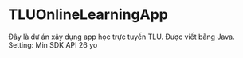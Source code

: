 # TLUOnlineLearningApp
Đây là dự án xây dựng app học trực tuyến TLU. Được viết bằng Java.  
Setting: Min SDK API 26
yo
